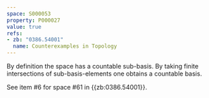 ```yaml
---
space: S000053
property: P000027
value: true
refs:
- zb: "0386.54001"
  name: Counterexamples in Topology
---
```


By definition the space has a countable sub-basis. By taking finite intersections of sub-basis-elements one obtains a countable basis.

See item #6 for space #61 in {{zb:0386.54001}}.
